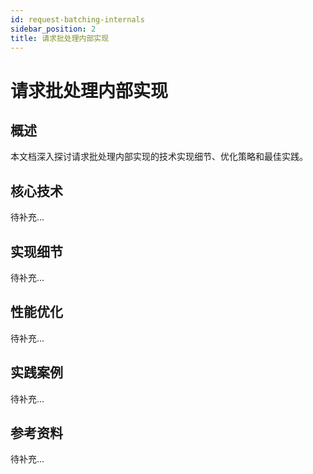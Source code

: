 ```yaml
---
id: request-batching-internals
sidebar_position: 2
title: 请求批处理内部实现
---
```


# 请求批处理内部实现

## 概述

本文档深入探讨请求批处理内部实现的技术实现细节、优化策略和最佳实践。

## 核心技术

待补充...

## 实现细节

待补充...

## 性能优化

待补充...

## 实践案例

待补充...

## 参考资料

待补充...
